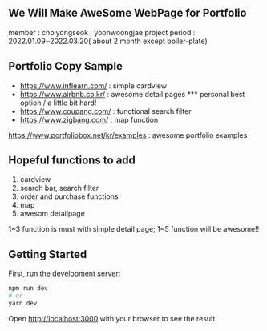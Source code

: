 ## We Will Make AweSome WebPage for Portfolio
member : choiyongseok , yoonwoongjae
project period : 2022.01.09~2022.03.20( about 2 month except boiler-plate)

## Portfolio Copy Sample

- https://www.inflearn.com/ : simple cardview 
- https://www.airbnb.co.kr/ : awesome detail pages *** personal best option / a little bit hard!
- https://www.coupang.com/  : functional search filter
- https://www.zigbang.com/  : map function

https://www.portfoliobox.net/kr/examples : awesome portfolio examples

## Hopeful functions to add

1. cardview
2. search bar, search filter
3. order and purchase functions
4. map
5. awesom detailpage

1~3 function is must with simple detail page;
1~5 function will be awesome!!

## Getting Started

First, run the development server:

```bash
npm run dev
# or
yarn dev
```

Open [http://localhost:3000](http://localhost:3000) with your browser to see the result.


